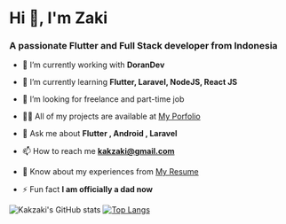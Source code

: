 <h1>Hi 👋, I'm Zaki</h1>
<h3>A passionate Flutter and Full Stack developer from Indonesia</h3>


- 🔭 I’m currently working with **DoranDev**

- 🌱 I’m currently learning **Flutter, Laravel, NodeJS, React JS**

- 👯 I’m looking for freelance and part-time job

- 👨‍💻 All of my projects are available at [ My Porfolio](https://kakzaki.my.id/)

- 💬 Ask me about **Flutter , Android , Laravel**

- 📫 How to reach me **kakzaki@gmail.com**

- 📄 Know about my experiences from [My Resume](https://kakzaki.my.id/)

- ⚡ Fun fact **I am officially a dad now**

![Kakzaki's GitHub stats](https://github-readme-stats.vercel.app/api?username=kakzaki&count_private=true)
[![Top Langs](https://github-readme-stats.vercel.app/api/top-langs/?username=kakzaki&layout=compact)](https://github.com/kakzaki/github-readme-stats)



